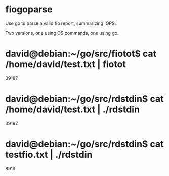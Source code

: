 # fiogoparse
Use go to parse a valid fio report, summarizing IOPS.

Two versions, one using OS commands, one using go.

# david@debian:~/go/src/fiotot$ cat /home/david/test.txt | fiotot
39187
 
 

# david@debian:~/go/src/rdstdin$ cat /home/david/test.txt | ./rdstdin
39187
# david@debian:~/go/src/rdstdin$ cat testfio.txt | ./rdstdin
8919
